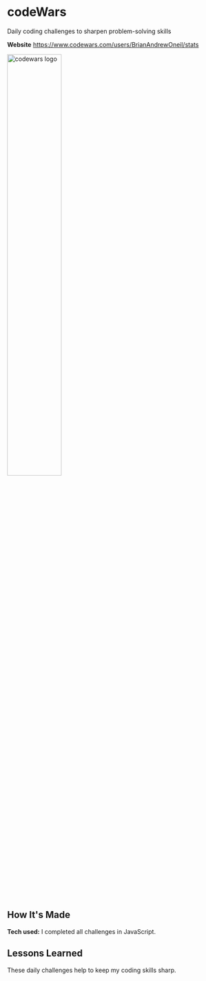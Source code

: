# codeWars

Daily coding challenges to sharpen problem-solving skills

**Website** https://www.codewars.com/users/BrianAndrewOneil/stats

<img alt="codewars logo" src="https://www.codewars.com/packs/assets/logo.61192cf7.svg" width=50%>

## How It's Made

**Tech used:** I completed all challenges in JavaScript.

## Lessons Learned

These daily challenges help to keep my coding skills sharp.
